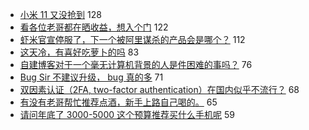 - [小米 11 又没抢到](https://www.v2ex.com/t/741748) 128
- [看各位老哥都在晒收益，想入个门](https://www.v2ex.com/t/741730) 122
- [虾米官宣停服了，下一个被阿里谋杀的产品会是哪个？](https://www.v2ex.com/t/741800) 112
- [这天冷，有喜好吃萝卜的吗](https://www.v2ex.com/t/741716) 83
- [自建博客对于一个毫无计算机背景的人是件困难的事吗？](https://www.v2ex.com/t/741822) 76
- [Bug Sir 不建议升级， bug 真的多](https://www.v2ex.com/t/741758) 71
- [双因素认证（2FA, two-factor authentication）在国内似乎不流行？](https://www.v2ex.com/t/741741) 68
- [有没有老哥帮忙推荐点酒，新手上路自己喝的。](https://www.v2ex.com/t/741904) 65
- [请问年底了 3000-5000 这个预算推荐买什么手机呢](https://www.v2ex.com/t/741901) 59